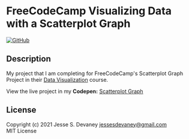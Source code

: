 # FreeCodeCamp Visualizing Data with a Scatterplot Graph

[![GitHub](https://img.shields.io/github/license/jessesdevaney/freecodecamp-scatterplot-graph?style=flat-square)](https://github.com/jessesdevaney/freecodecamp-scatterplot-graph/blob/main/LICENSE)

## Description

My project that I am completing for FreeCodeCamp's Scatterplot Graph Project in their [Data Visualization](https://www.freecodecamp.org/learn/data-visualization/) course.

View the live project in my **Codepen:** [Scatterplot Graph](https://codepen.io/jessesdevaney/full/YzZybRx)

## License

Copyright (c) 2021 Jesse S. Devaney <jessesdevaney@gmail.com>  
MIT License

